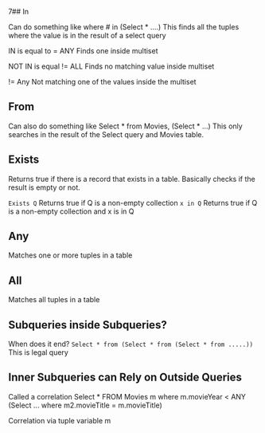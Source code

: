 7## In

Can do something like where # in (Select * ....)
This finds all the tuples where the value is in the result of a select query

IN is equal to = ANY
Finds one inside multiset

NOT IN is equal != ALL
Finds no matching value inside multiset

!= Any
Not matching one of the values inside the multiset

## From

Can also do something like Select * from Movies,  (Select * ...)
This only searches in the result of the Select query and Movies table.

## Exists

Returns true if there is a record that exists in a table. Basically checks if the result is empty or not.

```Exists Q```
Returns true if Q is a non-empty collection
```x in Q```
Returns true if Q is a non-empty collection and x is in Q

## Any

Matches one or more tuples in a table

## All

Matches all tuples in a table

## Subqueries inside Subqueries?

When does it end? 
```Select * from (Select * from (Select * from .....))```
This is legal query

## Inner Subqueries can Rely on Outside Queries

Called a correlation
Select *  FROM Movies m where m.movieYear < ANY (Select ... where m2.movieTitle = m.movieTitle)

Correlation via tuple variable m

